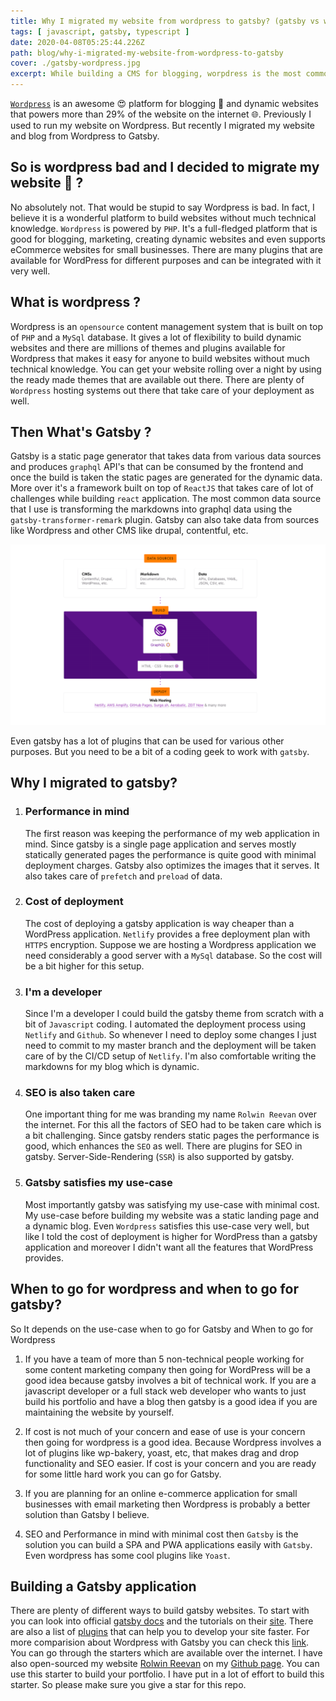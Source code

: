 ```yaml
---
title: Why I migrated my website from wordpress to gatsby? (gatsby vs wordpress)
tags: [ javascript, gatsby, typescript ]
date: 2020-04-08T05:25:44.226Z
path: blog/why-i-migrated-my-website-from-wordpress-to-gatsby
cover: ./gatsby-wordpress.jpg
excerpt: While building a CMS for blogging, worpdress is the most commonly used platform. Gatsby has also topped the list recently. This article talk which one to go for and why I shifted from wordpress to gatsby. Is gatsby better than wordpress is the question I would be answering.  
---
```


[`Wordpress`](https://wordpress.org/) is an awesome 😍 platform for blogging 📖 and dynamic websites that powers more than 29% of the website on the internet 🌐. Previously I used to run my website on Wordpress. But recently I migrated my website and blog from Wordpress to Gatsby.

## So is wordpress bad and I decided to migrate my website 🤔 ? 

No absolutely not. That would be stupid to say Wordpress is bad. In fact, I believe it is a wonderful platform to build websites without much technical knowledge. `Wordpress` is powered by `PHP`. It's a full-fledged platform that is good for blogging, marketing, creating dynamic websites and even supports eCommerce websites for small businesses. There are many plugins that are available for WordPress for different purposes and can be integrated with it very well.

## What is wordpress ?

Wordpress is an `opensource` content management system that is built on top of `PHP` and a `MySql` database. It gives a lot of flexibility to build dynamic websites and there are millions of themes and plugins available for Wordpress that makes it easy for anyone to build websites without much technical knowledge. You can get your website rolling over a night by using the ready made themes that are available out there. There are plenty of `Wordpress` hosting systems out there that take care of your deployment as well.

## Then What's Gatsby ?

Gatsby is a static page generator that takes data from various data sources and produces `graphql` API's that can be consumed by the frontend and once the build is taken the static pages are generated for the dynamic data. More over it's a framework built on top of `ReactJS` that takes care of lot of challenges while building `react` application. The most common data source that I use is transforming the markdowns into graphql data using the `gatsby-transformer-remark` plugin. Gatsby can also take data from sources like Wordpress and other CMS like drupal, contentful, etc. 

![](./gatsby-deploy.png)

Even gatsby has a lot of plugins that can be used for various other purposes. But you need to be a bit of a coding geek to work with `gatsby`.

## Why I migrated to gatsby?

1.  ### Performance in mind

    The first reason was keeping the performance of my web application in mind. Since gatsby is a single page application and serves mostly statically generated pages the performance is quite good with minimal deployment charges. Gatsby also optimizes the images that it serves. It also takes care of `prefetch` and `preload` of data.

2. ### Cost of deployment

    The cost of deploying a gatsby application is way cheaper than a WordPress application. `Netlify` provides a free deployment plan with `HTTPS` encryption. Suppose we are hosting a Wordpress application we need considerably a good server with a `MySql` database. So the cost will be a bit higher for this setup.

3. ### I'm a developer

    Since I'm a developer I could build the gatsby theme from scratch with a bit of `Javascript` coding. I automated the deployment process using `Netlify` and `Github`. So whenever I need to deploy some changes I just need to commit to my master branch and the deployment will be taken care of by the CI/CD setup of `Netlify`. I'm also comfortable writing the markdowns for my blog which is dynamic.

4. ### SEO is also taken care

    One important thing for me was branding my name `Rolwin Reevan` over the internet. For this all the factors of SEO had to be taken care which is a bit challenging. Since gatsby renders static pages the performance is good, which enhances the `SEO` as well. There are plugins for SEO in gatsby. Server-Side-Rendering (`SSR`) is also supported by gatsby.

5. ### Gatsby satisfies my use-case

    Most importantly gatsby was satisfying my use-case with minimal cost. My use-case before building my website was a static landing page and a dynamic blog. Even `Wordpress` satisfies this use-case very well, but like I told the cost of deployment is higher for WordPress than a gatsby application and moreover I didn't want all the features that WordPress provides.

## When to go for wordpress and when to go for gatsby?

So It depends on the use-case when to go for Gatsby and When to go for Wordpress

1. If you have a team of more than 5 non-technical people working for some content marketing company then going for WordPress will be a good idea because gatsby involves a bit of technical work. If you are a javascript developer or a full stack web developer who wants to just build his portfolio and have a blog then gatsby is a good idea if you are maintaining the website by yourself.

2. If cost is not much of your concern and ease of use is your concern then going for wordpress is a good idea. Because Wordpress involves a lot of plugins like wp-bakery, yoast, etc, that makes drag and drop functionality and SEO easier. If cost is your concern and you are ready for some little hard work you can go for Gatsby.

3. If you are planning for an online e-commerce application for small businesses with email marketing then Wordpress is probably a better solution than Gatsby I believe.

4. SEO and Performance in mind with minimal cost then `Gatsby` is the solution you can build a SPA and PWA applications easily with `Gatsby`. Even wordpress has some cool plugins like `Yoast`.

## Building a Gatsby application

There are plenty of different ways to build gatsby websites. To start with you can look into official [gatsby docs](https://www.gatsbyjs.org/docs/) and the tutorials on their [site](https://www.gatsbyjs.org/tutorial/). There are also a list of [plugins](https://www.gatsbyjs.org/plugins/) that can help you to develop your site faster. For more comparision about Wordpress with Gatsby you can check this [link](https://www.gatsbyjs.org/features/cms/). You can go through the starters which are available over the internet. I have also open-sourced my website [Rolwin Reevan](https://rolwinreevan.com) on my [Github page](https://github.com/rolwin100/rolwinreevan_gatsby_blog). You can use this starter to build your portfolio. I have put in a lot of effort to build this starter. So please make sure you give a star for this repo.














